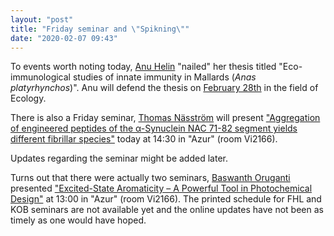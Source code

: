 ```yaml
---
layout: "post"
title: "Friday seminar and \"Spikning\""
date: "2020-02-07 09:43"
---
```

To events worth noting today, [Anu Helin](https://lnu.se/en/staff/anu.helin/) "nailed" her thesis titled "Eco-immunological studies of innate immunity in Mallards (_Anas platyrhynchos_)". Anu will defend the thesis on [February 28th](https://lnu.se/en/meet-linnaeus-university/current/events/2020/public-defence-in-ecology-anu-helin/) in the field of Ecology.

There is also a Friday seminar, [Thomas Näsström](https://lnu.se/personal/thomas.nasstrom/) will present ["Aggregation of engineered peptides of the α-Synuclein NAC 71-82 segment yields different fibrillar species"](https://medarbetare.lnu.se/social/groups/aktuellt-vid-fakulteten-for-halso-och-livsvetenskap/posts/94581/post_files/36097) today at 14:30 in "Azur" (room Vi2166).

Updates regarding the seminar might be added later.

Turns out that there were actually two seminars, [Baswanth Oruganti](https://lnu.se/en/staff/baswanth.oruganti/) presented ["Excited-State Aromaticity – A Powerful Tool in Photochemical Design"](https://medarbetare.lnu.se/social/groups/aktuellt-vid-fakulteten-for-halso-och-livsvetenskap/posts/94524/post_files/36085) at 13:00 in "Azur" (room Vi2166). The printed schedule for FHL and KOB seminars are not available yet and the online updates have not been as timely as one would have hoped.
